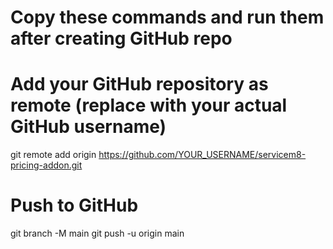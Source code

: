 # Copy these commands and run them after creating GitHub repo

# Add your GitHub repository as remote (replace with your actual GitHub username)
git remote add origin https://github.com/YOUR_USERNAME/servicem8-pricing-addon.git

# Push to GitHub
git branch -M main
git push -u origin main
